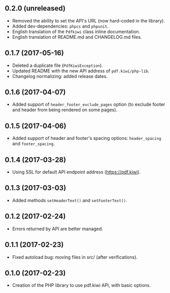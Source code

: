 ## 0.2.0 (unreleased)
- Removed the ability to set the API's URL (now hard-coded in the library).
- Added dev-dependencies: `phpcs` and `phpunit`.
- English translation of the `Pdfkiwi` class inline documentation.
- English translation of README.md and CHANGELOG.md files.

## 0.1.7 (2017-05-16)
- Deleted a duplicate file (`PdfKiwiException`).
- Updated README with the new API address of `pdf.kiwi/php-lib`.
- Changelog normalizing: added release dates.

## 0.1.6 (2017-04-07)
- Added support of `header_footer_exclude_pages` option (to exclude footer and
  header from being rendered on some pages).

## 0.1.5 (2017-04-06)
- Added support of header and footer's spacing options: `header_spacing` and 
  `footer_spacing`.

## 0.1.4 (2017-03-28)
- Using SSL for default API endpoint address (https://pdf.kiwi).

## 0.1.3 (2017-03-03)
- Added methods `setHeaderText()` and `setFooterText()`.

## 0.1.2 (2017-02-24)
- Errors returned by API are better managed.

## 0.1.1 (2017-02-23)
- Fixed autoload bug: moving files in src/ (after verifications).

## 0.1.0 (2017-02-23)
- Creation of the PHP library to use pdf.kiwi API, with basic options.
